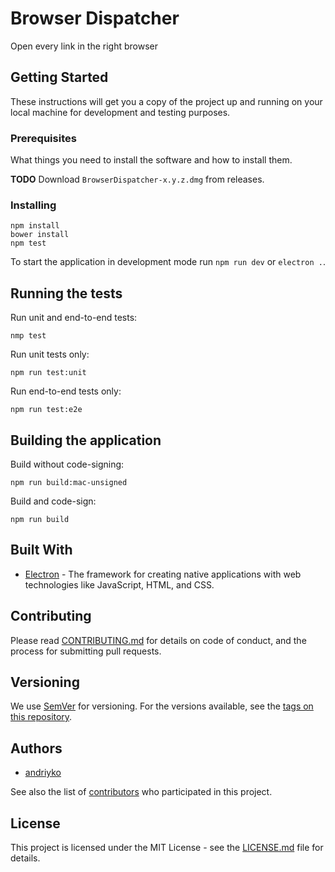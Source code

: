 # Browser Dispatcher
Open every link in the right browser

## Getting Started

These instructions will get you a copy of the project up and running on your local machine for development and testing purposes.

### Prerequisites

What things you need to install the software and how to install them.

**TODO** Download `BrowserDispatcher-x.y.z.dmg` from releases.

### Installing

```
npm install
bower install
npm test
```

To start the application in development mode run `npm run dev` or `electron .`.

## Running the tests

Run unit and end-to-end tests:
```
nmp test
```

Run unit tests only:
```
npm run test:unit
```

Run end-to-end tests only:
```
npm run test:e2e
```


## Building the application

Build without code-signing:
```
npm run build:mac-unsigned
```

Build and code-sign:
```
npm run build
```

## Built With

* [Electron](http://electron.atom.io) - The framework for creating native applications with web technologies like JavaScript, HTML, and CSS.

## Contributing

Please read [CONTRIBUTING.md](https://gist.github.com/PurpleBooth/b24679402957c63ec426) for details on code of conduct, and the process for submitting pull requests.

## Versioning

We use [SemVer](http://semver.org/) for versioning. For the versions available, see the [tags on this repository](https://github.com/your/project/tags).

## Authors

* [andriyko](https://github.com/andriyko)

See also the list of [contributors](CONTRIBUTORS.md) who participated in this project.

## License

This project is licensed under the MIT License - see the [LICENSE.md](LICENSE.md) file for details.
